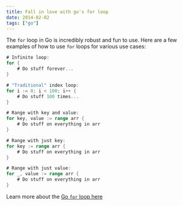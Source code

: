 ```yaml
---
title: Fall in love with go's for loop
date: 2014-02-02
tags: ["go"]
---
```

The `for` loop in Go is incredibly robust and fun to use. Here are a few examples of how to use `for` loops for various use cases:

```go
# Infinite loop:
for {
    # Do stuff forever...
}

# "Traditional" index loop:
for i := 0; i < 100; i++ {
    # Do stuff 100 times...
}

# Range with key and value:
for key, value := range arr {
    # Do stuff on everything in arr 
}

# Range with just key:
for key := range arr {
    # Do stuff on everything in arr 
}

# Range with just value:
for _, value := range arr {
    # Do stuff on everything in arr
}
```

Learn more about the [Go `for` loop here](http://golang.org/doc/effective_go.html#for)
